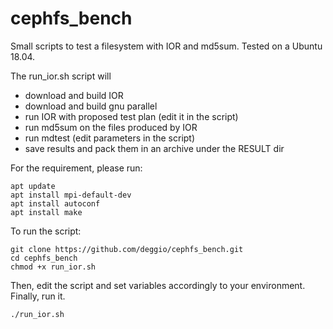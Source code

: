 # cephfs_bench

Small scripts to test a filesystem with IOR and md5sum. Tested on a Ubuntu 18.04.

The run_ior.sh script will
- download and build IOR
- download and build gnu parallel
- run IOR with proposed test plan (edit it in the script)
- run md5sum on the files produced by IOR
- run mdtest (edit parameters in the script)
- save results and pack them in an archive under the RESULT dir

For the requirement, please run:

    apt update
    apt install mpi-default-dev
    apt install autoconf
    apt install make

To run the script:

    git clone https://github.com/deggio/cephfs_bench.git
    cd cephfs_bench
    chmod +x run_ior.sh

Then, edit the script and set variables accordingly to your environment.
Finally, run it.

    ./run_ior.sh
